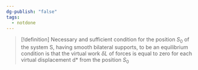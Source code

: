 ```yaml
---
dg-publish: "false"
tags:
  - notdone
---
```

>[!definition]
>Necessary and sufficient condition for the position $S_{0}$ of the system S, having smooth bilateral supports, to be an equilibrium condition is that the virtual work $\delta L$ of forces is equal to zero for each virtual displacement d* from the position $S_{0}$


